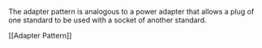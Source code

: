 The adapter pattern is analogous to a power adapter that allows a plug of one standard to be used with a socket of another standard.

[[Adapter Pattern]]